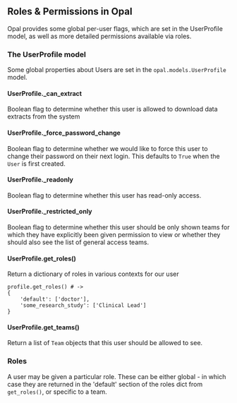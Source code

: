 ## Roles & Permissions in Opal

Opal provides some global per-user flags, which are set in the UserProfile model, as well
as more detailed permissions available via roles.

### The UserProfile model

Some global properties about Users are set in the `opal.models.UserProfile`
model.

#### UserProfile._can_extract

Boolean flag to determine whether this user is allowed to download data extracts
from the system

#### UserProfile._force_password_change

Boolean flag to determine whether we would like to force this user to change
their password on their next login. This defaults to `True` when the `User` is
first created.

#### UserProfile._readonly

Boolean flag to determine whether this user has read-only access.

#### UserProfile._restricted_only

Boolean flag to determine whether this user should be only shown teams for which they
have explicitly been given permission to view or whether they should also see the list of
general access teams.

#### UserProfile.get_roles()
Return a dictionary of roles in various contexts for our user

    profile.get_roles() # ->
    {
        'default': ['doctor'],
        'some_research_study': ['Clinical Lead']
    }

#### UserProfile.get_teams()

Return a list of `Team` objects that this user should be allowed to see.

### Roles

A user may be given a particular role. These can be either global - in which case they are
returned in the 'default' section of the roles dict from `get_roles()`, or specific to
a team.
